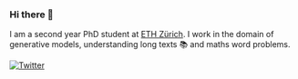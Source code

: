 ### Hi there 👋

I am a second year PhD student at [ETH Zürich](http://www.mrinmaya.io/). I work in the domain of generative models, understanding long texts 📚 and maths word problems.

[![Twitter](https://img.shields.io/twitter/url/https/twitter.com/cloudposse.svg?style=social&label=Follow%20%40JupyterAI)](https://twitter.com/JupyterAI)

